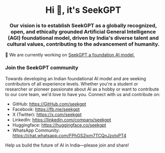 <h1 align="center">Hi 👋, it's SeekGPT</h1>
<h3 align="center">Our vision is to establish SeekGPT as a globally recognized, open, and ethically grounded Artificial General Intelligence (AGI) foundational model, driven by India's diverse talent and cultural values, contributing to the advancement of humanity.</h3>

🔭 We are currently working on [SeekGPT a foundation AI model.](https://github.com/seekgpt/blueprint)

<h3 align="left">Join the SeekGPT community</h3>
<p align="left">
Towards developing an Indian foundational AI model and are seeking contributors of all experience levels. Whether you're a student or researcher or pioneer passionate about AI as a hobby or want to contribute to our core team, we'd love to have you.
Connect with us and contribute on:
  
- GitHub: https://GitHub.com/seekgpt
- Facebook: https://fb.me/seekgpt
- X (Twitter): https://x.com/seekgpt
- LinkedIn: https://linkedin.com/company/seekgpt
- Huggingface: https://huggingface.co/seekgpt
- WhatsApp Community: https://chat.whatsapp.com/FPhGS2ixm7TCQnJzotxPT4

Help us build the future of AI in India—please join and share!
</p>
